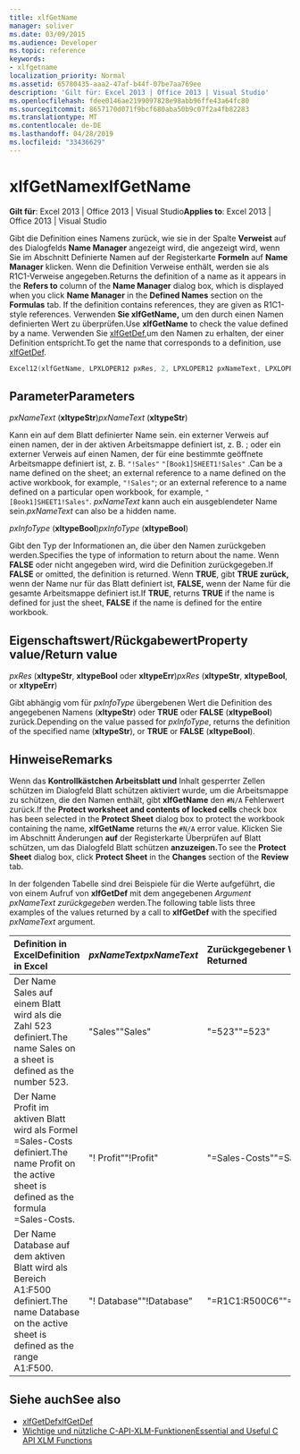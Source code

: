 ```yaml
---
title: xlfGetName
manager: soliver
ms.date: 03/09/2015
ms.audience: Developer
ms.topic: reference
keywords:
- xlfgetname
localization_priority: Normal
ms.assetid: 65780435-aaa2-47af-b44f-07be7aa769ee
description: 'Gilt für: Excel 2013 | Office 2013 | Visual Studio'
ms.openlocfilehash: fdee0146ae2199097828e98abb96ffe43a64fc80
ms.sourcegitcommit: 8657170d071f9bcf680aba50b9c07f2a4fb82283
ms.translationtype: MT
ms.contentlocale: de-DE
ms.lasthandoff: 04/28/2019
ms.locfileid: "33436629"
---
```

# <a name="xlfgetname"></a><span data-ttu-id="9be3c-104">xlfGetName</span><span class="sxs-lookup"><span data-stu-id="9be3c-104">xlfGetName</span></span>

<span data-ttu-id="9be3c-105">**Gilt für**: Excel 2013 | Office 2013 | Visual Studio</span><span class="sxs-lookup"><span data-stu-id="9be3c-105">**Applies to**: Excel 2013 | Office 2013 | Visual Studio</span></span> 
  
<span data-ttu-id="9be3c-106">Gibt die Definition eines Namens zurück, wie sie in der Spalte **Verweist** auf des Dialogfelds  **Name Manager** angezeigt wird, die angezeigt wird, wenn Sie im Abschnitt Definierte Namen auf der Registerkarte **Formeln** auf **Name Manager** klicken. Wenn die Definition Verweise enthält, werden sie als R1C1-Verweise angegeben.</span><span class="sxs-lookup"><span data-stu-id="9be3c-106">Returns the definition of a name as it appears in the **Refers to** column of the **Name Manager** dialog box, which is displayed when you click **Name Manager** in the **Defined Names** section on the **Formulas** tab. If the definition contains references, they are given as R1C1-style references.</span></span> <span data-ttu-id="9be3c-107">Verwenden **Sie xlfGetName,** um den durch einen Namen definierten Wert zu überprüfen.</span><span class="sxs-lookup"><span data-stu-id="9be3c-107">Use **xlfGetName** to check the value defined by a name.</span></span> <span data-ttu-id="9be3c-108">Verwenden Sie [xlfGetDef,](xlfgetdef.md)um den Namen zu erhalten, der einer Definition entspricht.</span><span class="sxs-lookup"><span data-stu-id="9be3c-108">To get the name that corresponds to a definition, use [xlfGetDef](xlfgetdef.md).</span></span>
  
```cpp
Excel12(xlfGetName, LPXLOPER12 pxRes, 2, LPXLOPER12 pxNameText, LPXLOPER12 pxInfoType);
```

## <a name="parameters"></a><span data-ttu-id="9be3c-109">Parameter</span><span class="sxs-lookup"><span data-stu-id="9be3c-109">Parameters</span></span>

<span data-ttu-id="9be3c-110">_pxNameText_ (**xltypeStr**)</span><span class="sxs-lookup"><span data-stu-id="9be3c-110">_pxNameText_ (**xltypeStr**)</span></span>
  
<span data-ttu-id="9be3c-111">Kann ein auf dem Blatt definierter Name sein. ein externer Verweis auf einen namen, der in der aktiven Arbeitsmappe definiert ist, z. B. ; oder ein externer Verweis auf einen Namen, der für eine bestimmte geöffnete Arbeitsmappe definiert ist, z. B.  `"!Sales"`  `"[Book1]SHEET1!Sales"` .</span><span class="sxs-lookup"><span data-stu-id="9be3c-111">Can be a name defined on the sheet; an external reference to a name defined on the active workbook, for example,  `"!Sales"`; or an external reference to a name defined on a particular open workbook, for example,  `"[Book1]SHEET1!Sales"`.</span></span>  <span data-ttu-id="9be3c-112">_pxNameText_ kann auch ein ausgeblendeter Name sein.</span><span class="sxs-lookup"><span data-stu-id="9be3c-112">_pxNameText_ can also be a hidden name.</span></span> 
  
<span data-ttu-id="9be3c-113">_pxInfoType_ (**xltypeBool**)</span><span class="sxs-lookup"><span data-stu-id="9be3c-113">_pxInfoType_ (**xltypeBool**)</span></span>
  
<span data-ttu-id="9be3c-114">Gibt den Typ der Informationen an, die über den Namen zurückgeben werden.</span><span class="sxs-lookup"><span data-stu-id="9be3c-114">Specifies the type of information to return about the name.</span></span> <span data-ttu-id="9be3c-115">Wenn **FALSE** oder nicht angegeben wird, wird die Definition zurückgegeben.</span><span class="sxs-lookup"><span data-stu-id="9be3c-115">If **FALSE** or omitted, the definition is returned.</span></span> <span data-ttu-id="9be3c-116">Wenn **TRUE**, gibt **TRUE zurück,** wenn der Name nur für das Blatt definiert ist, **FALSE,** wenn der Name für die gesamte Arbeitsmappe definiert ist.</span><span class="sxs-lookup"><span data-stu-id="9be3c-116">If **TRUE**, returns **TRUE** if the name is defined for just the sheet, **FALSE** if the name is defined for the entire workbook.</span></span> 
  
## <a name="property-valuereturn-value"></a><span data-ttu-id="9be3c-117">Eigenschaftswert/Rückgabewert</span><span class="sxs-lookup"><span data-stu-id="9be3c-117">Property value/Return value</span></span>

<span data-ttu-id="9be3c-118">_pxRes_ (**xltypeStr**, **xltypeBool** oder **xltypeErr**)</span><span class="sxs-lookup"><span data-stu-id="9be3c-118">_pxRes_ (**xltypeStr**, **xltypeBool**, or **xltypeErr**)</span></span>
  
<span data-ttu-id="9be3c-119">Gibt abhängig vom für  _pxInfoType_ übergebenen Wert die Definition des angegebenen Namens (**xltypeStr**) oder **TRUE** oder **FALSE** (**xltypeBool**) zurück.</span><span class="sxs-lookup"><span data-stu-id="9be3c-119">Depending on the value passed for  _pxInfoType_, returns the definition of the specified name (**xltypeStr**), or **TRUE** or **FALSE** (**xltypeBool**).</span></span>
  
## <a name="remarks"></a><span data-ttu-id="9be3c-120">Hinweise</span><span class="sxs-lookup"><span data-stu-id="9be3c-120">Remarks</span></span>

<span data-ttu-id="9be3c-121">Wenn das **Kontrollkästchen Arbeitsblatt und** Inhalt gesperrter  Zellen schützen im Dialogfeld Blatt schützen aktiviert wurde, um die Arbeitsmappe zu schützen, die den Namen enthält, gibt **xlfGetName** den `#N/A` Fehlerwert zurück.</span><span class="sxs-lookup"><span data-stu-id="9be3c-121">If the **Protect worksheet and contents of locked cells** check box has been selected in the **Protect Sheet** dialog box to protect the workbook containing the name, **xlfGetName** returns the  `#N/A` error value.</span></span> <span data-ttu-id="9be3c-122">Klicken Sie im Abschnitt Änderungen  **auf** der  Registerkarte Überprüfen auf Blatt schützen, um das Dialogfeld Blatt schützen **anzuzeigen.**</span><span class="sxs-lookup"><span data-stu-id="9be3c-122">To see the **Protect Sheet** dialog box, click **Protect Sheet** in the **Changes** section of the **Review** tab.</span></span> 
  
<span data-ttu-id="9be3c-123">In der folgenden Tabelle sind drei Beispiele für die Werte aufgeführt, die von einem Aufruf von **xlfGetDef** mit dem angegebenen  _Argument pxNameText zurückgegeben_ werden.</span><span class="sxs-lookup"><span data-stu-id="9be3c-123">The following table lists three examples of the values returned by a call to **xlfGetDef** with the specified  _pxNameText_ argument.</span></span> 
  
|<span data-ttu-id="9be3c-124">**Definition in Excel**</span><span class="sxs-lookup"><span data-stu-id="9be3c-124">**Definition in Excel**</span></span>|<span data-ttu-id="9be3c-125">**_pxNameText_**</span><span class="sxs-lookup"><span data-stu-id="9be3c-125">**_pxNameText_**</span></span>|<span data-ttu-id="9be3c-126">**Zurückgegebener Wert**</span><span class="sxs-lookup"><span data-stu-id="9be3c-126">**Value Returned**</span></span>|
|:-----|:-----|:-----|
|<span data-ttu-id="9be3c-127">Der Name Sales auf einem Blatt wird als die Zahl 523 definiert.</span><span class="sxs-lookup"><span data-stu-id="9be3c-127">The name Sales on a sheet is defined as the number 523.</span></span>  <br/> |<span data-ttu-id="9be3c-128">"Sales"</span><span class="sxs-lookup"><span data-stu-id="9be3c-128">"Sales"</span></span>  <br/> |<span data-ttu-id="9be3c-129">"=523"</span><span class="sxs-lookup"><span data-stu-id="9be3c-129">"=523"</span></span>  <br/> |
|<span data-ttu-id="9be3c-130">Der Name Profit im aktiven Blatt wird als Formel =Sales-Costs definiert.</span><span class="sxs-lookup"><span data-stu-id="9be3c-130">The name Profit on the active sheet is defined as the formula =Sales-Costs.</span></span>  <br/> |<span data-ttu-id="9be3c-131">"! Profit"</span><span class="sxs-lookup"><span data-stu-id="9be3c-131">"!Profit"</span></span>  <br/> |<span data-ttu-id="9be3c-132">"=Sales-Costs"</span><span class="sxs-lookup"><span data-stu-id="9be3c-132">"=Sales-Costs"</span></span>  <br/> |
|<span data-ttu-id="9be3c-133">Der Name Database auf dem aktiven Blatt wird als Bereich A1:F500 definiert.</span><span class="sxs-lookup"><span data-stu-id="9be3c-133">The name Database on the active sheet is defined as the range A1:F500.</span></span>  <br/> |<span data-ttu-id="9be3c-134">"! Database"</span><span class="sxs-lookup"><span data-stu-id="9be3c-134">"!Database"</span></span>  <br/> |<span data-ttu-id="9be3c-135">"=R1C1:R500C6"</span><span class="sxs-lookup"><span data-stu-id="9be3c-135">"=R1C1:R500C6"</span></span>  <br/> |
   
## <a name="see-also"></a><span data-ttu-id="9be3c-136">Siehe auch</span><span class="sxs-lookup"><span data-stu-id="9be3c-136">See also</span></span>

- [<span data-ttu-id="9be3c-137">xlfGetDef</span><span class="sxs-lookup"><span data-stu-id="9be3c-137">xlfGetDef</span></span>](xlfgetdef.md)
- [<span data-ttu-id="9be3c-138">Wichtige und nützliche C-API-XLM-Funktionen</span><span class="sxs-lookup"><span data-stu-id="9be3c-138">Essential and Useful C API XLM Functions</span></span>](essential-and-useful-c-api-xlm-functions.md)

